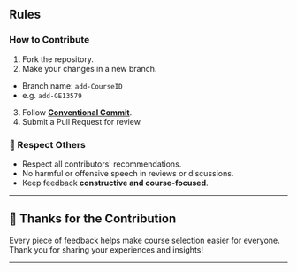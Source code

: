 ## Rules

### How to Contribute
1. Fork the repository.
2. Make your changes in a new branch.
  - Branch name: `add-CourseID`
  - e.g. `add-GE13579`
3. Follow [**Conventional Commit**](https://www.conventionalcommits.org/en/v1.0.0/).
4. Submit a Pull Request for review.

### 🤝 Respect Others
- Respect all contributors' recommendations.
- No harmful or offensive speech in reviews or discussions.
- Keep feedback **constructive and course-focused**.

---

## 🙌 Thanks for the Contribution
Every piece of feedback helps make course selection easier for everyone.  
Thank you for sharing your experiences and insights!

---
